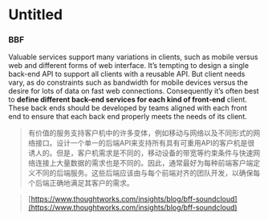 # Untitled

### BBF

Valuable services support many variations in clients, such as mobile versus web and different forms of web interface. It’s tempting to design a single back-end API to support all clients with a reusable API. But client needs vary, as do constraints such as bandwidth for mobile devices versus the desire for lots of data on fast web connections. Consequently it’s often best to **define different back-end services for each kind of front-end** client. These back ends should be developed by teams aligned with each front end to ensure that each back end properly meets the needs of its client.  


> 有价值的服务支持客户机中的许多变体，例如移动与网络以及不同形式的网络接口。设计一个单一的后端API来支持所有具有可重用API的客户机是很诱人的。但是，客户机需求是不同的，移动设备的带宽等约束条件与快速网络连接上大量数据的需求也是不同的。因此，通常最好为每种前端客户端定义不同的后端服务。这些后端应该由与每个前端对齐的团队开发，以确保每个后端正确地满足其客户的需求。

> [https://www.thoughtworks.com/insights/blog/bff-soundcloud](https://www.thoughtworks.com/insights/blog/bff-soundcloud)



